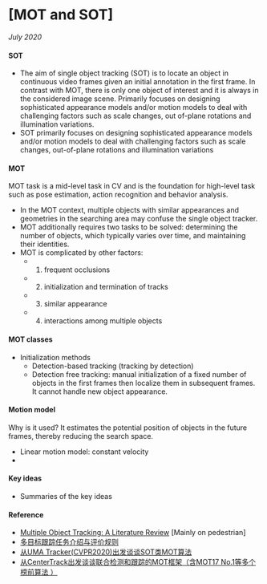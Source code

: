 # [MOT and SOT]

_July 2020_


#### SOT
- The aim of single object tracking (SOT) is to locate an object in continuous video frames given an initial annotation in the first frame. In contrast with MOT, there is only one object of interest and it is always in the considered image scene. Primarily focuses on designing sophisticated appearance models and/or motion models to deal with challenging factors such as scale changes, out of-plane rotations and illumination variations.
- SOT primarily focuses on designing sophisticated appearance models and/or motion models to deal with challenging factors such as scale changes, out-of-plane rotations and illumination variations

#### MOT
MOT task is a mid-level task in CV and is the foundation for high-level task such as pose estimation, action recognition and behavior analysis.

- In the MOT context, multiple objects with similar appearances and geometries in the searching area may confuse the single object tracker. 
- MOT additionally requires two tasks to be solved: determining the number of objects, which typically varies over time, and maintaining their identities.
- MOT is complicated by other factors:
	- 1) frequent occlusions
	- 2) initialization and termination of tracks
	- 3) similar appearance
	- 4) interactions among multiple objects

#### MOT classes
- Initialization methods
	- Detection-based tracking (tracking by detection)
	- Detection free tracking: manual initialization of a fixed number of objects in the first frames then localize them in subsequent frames. It cannot handle new object appearance.

#### Motion model
Why is it used? It estimates the potential position of objects in the future frames, thereby reducing the search space.

- Linear motion model: constant velocity
- 

#### Key ideas
- Summaries of the key ideas

#### Reference
- [Multiple Object Tracking: A Literature Review](https://arxiv.org/abs/1409.7618) [Mainly on pedestrian]
- [多目标跟踪任务介绍与评价规则](https://zhuanlan.zhihu.com/p/109764650)
- [从UMA Tracker(CVPR2020)出发谈谈SOT类MOT算法](https://zhuanlan.zhihu.com/p/138443415)
- [从CenterTrack出发谈谈联合检测和跟踪的MOT框架（含MOT17 No.1等多个榜前算法 ）](https://zhuanlan.zhihu.com/p/125395219)